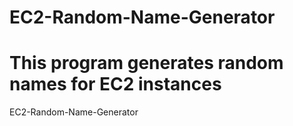 # EC2-Random-Name-Generator
# This program generates random names for EC2 instances
EC2-Random-Name-Generator
